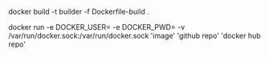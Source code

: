 docker build -t builder -f Dockerfile-build .

docker run -e DOCKER_USER= -e DOCKER_PWD= -v /var/run/docker.sock:/var/run/docker.sock 'image' 'github repo' 'docker hub repo'
